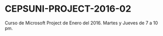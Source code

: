 # CEPSUNI-PROJECT-2016-02
Curso de Microsoft Project de Enero del 2016. Martes y Jueves de 7 a 10 pm.
